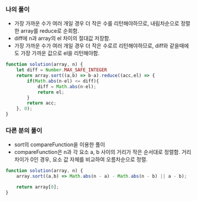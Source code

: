 ### 나의 풀이

- 가장 가까운 수가 여러 개일 경우 더 작은 수를 리턴해야하므로, 내림차순으로 정렬한 array를 reduce로 순회함.
- diff에 n과 array의 el 차이의 절대값 저장함.
- 가장 가까운 수가 여러 개일 경우 더 작은 수로르 리턴해야하므로, diff와 같을때에도 가장 가까운 값으로 el을 리턴해야함. 

```js
function solution(array, n) {
    let diff = Number.MAX_SAFE_INTEGER
    return array.sort((a,b) => b-a).reduce((acc,el) => {
        if(Math.abs(n-el) <= diff){
            diff = Math.abs(n-el);
            return el;
        } 
        return acc;
    }, 0);
}
```

### 다른 분의 풀이

- sort의 compareFunction을 이용한 풀이
- compareFunction은 n과 각 요소 a, b 사이의 거리가 작은 순서대로 정렬함. 거리 차이가 0인 경우, 요소 값 자체를 비교하여 오름차순으로 정렬.

```js
function solution(array, n) {
    array.sort((a,b) => Math.abs(n - a) - Math.abs(n - b) || a - b);

    return array[0];
}
```